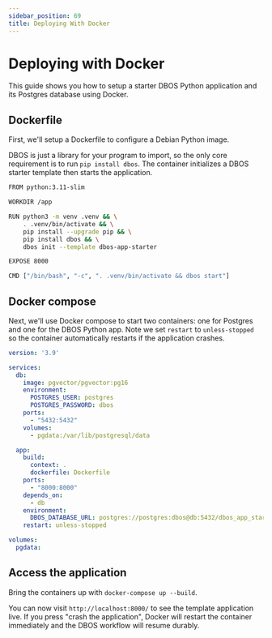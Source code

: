 ```yaml
---
sidebar_position: 69
title: Deploying With Docker
---
```



# Deploying with Docker

This guide shows you how to setup a starter DBOS Python application and its Postgres database using Docker.

## Dockerfile

First, we'll setup a Dockerfile to configure a Debian Python image.

DBOS is just a library for your program to import, so the only core requirement is to run `pip install dbos`.
The container initializes a DBOS starter template then starts the application.

```bash
FROM python:3.11-slim

WORKDIR /app

RUN python3 -m venv .venv && \
    . .venv/bin/activate && \
    pip install --upgrade pip && \
    pip install dbos && \
    dbos init --template dbos-app-starter

EXPOSE 8000

CMD ["/bin/bash", "-c", ". .venv/bin/activate && dbos start"]
```

## Docker compose

Next, we'll use Docker compose to start two containers: one for Postgres and one for the DBOS Python app.
Note we set `restart` to `unless-stopped` so the container automatically restarts if the application crashes.

```yaml
version: '3.9'

services:
  db:
    image: pgvector/pgvector:pg16
    environment:
      POSTGRES_USER: postgres
      POSTGRES_PASSWORD: dbos
    ports:
      - "5432:5432"
    volumes:
      - pgdata:/var/lib/postgresql/data

  app:
    build:
      context: .
      dockerfile: Dockerfile
    ports:
      - "8000:8000"
    depends_on:
      - db
    environment:
      DBOS_DATABASE_URL: postgres://postgres:dbos@db:5432/dbos_app_starter
    restart: unless-stopped

volumes:
  pgdata:
```

## Access the application

Bring the containers up with `docker-compose up --build`.

You can now visit `http://localhost:8000/` to see the template application live.
If you press "crash the application", Docker will restart the container immediately and the DBOS workflow will resume durably.
